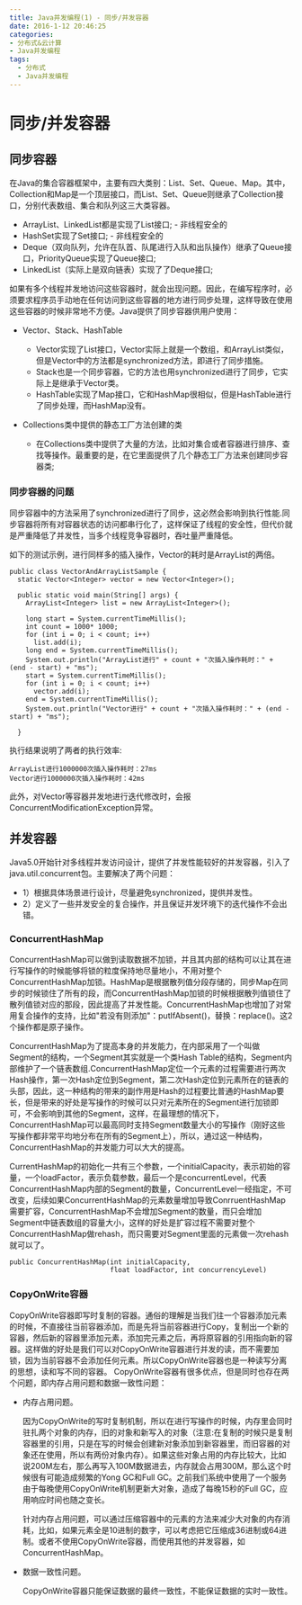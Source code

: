 ```yaml
---
title: Java并发编程(1) - 同步/并发容器
date: 2016-1-12 20:46:25
categories:
- 分布式&云计算
- Java并发编程
tags:
  - 分布式
  - Java并发编程
---
```


# 同步/并发容器
## 同步容器
在Java的集合容器框架中，主要有四大类别：List、Set、Queue、Map。其中，Collection和Map是一个顶层接口，而List、Set、Queue则继承了Collection接口，分别代表数组、集合和队列这三大类容器。
- ArrayList、LinkedList都是实现了List接口; - 非线程安全的
- HashSet实现了Set接口; - 非线程安全的
- Deque（双向队列，允许在队首、队尾进行入队和出队操作）继承了Queue接口，PriorityQueue实现了Queue接口;
- LinkedList（实际上是双向链表）实现了了Deque接口;

如果有多个线程并发地访问这些容器时，就会出现问题。因此，在编写程序时，必须要求程序员手动地在任何访问到这些容器的地方进行同步处理，这样导致在使用这些容器的时候非常地不方便。Java提供了同步容器供用户使用：
- Vector、Stack、HashTable
  - Vector实现了List接口，Vector实际上就是一个数组，和ArrayList类似，但是Vector中的方法都是synchronized方法，即进行了同步措施。
  - Stack也是一个同步容器，它的方法也用synchronized进行了同步，它实际上是继承于Vector类。
  - HashTable实现了Map接口，它和HashMap很相似，但是HashTable进行了同步处理，而HashMap没有。

- Collections类中提供的静态工厂方法创建的类
  - 在Collections类中提供了大量的方法，比如对集合或者容器进行排序、查找等操作。最重要的是，在它里面提供了几个静态工厂方法来创建同步容器类;
<!-- more -->
### 同步容器的问题
同步容器中的方法采用了synchronized进行了同步，这必然会影响到执行性能.同步容器将所有对容器状态的访问都串行化了，这样保证了线程的安全性，但代价就是严重降低了并发性，当多个线程竞争容器时，吞吐量严重降低。

如下的测试示例，进行同样多的插入操作，Vector的耗时是ArrayList的两倍。
```
public class VectorAndArrayListSample {
  static Vector<Integer> vector = new Vector<Integer>();

  public static void main(String[] args) {
    ArrayList<Integer> list = new ArrayList<Integer>();

    long start = System.currentTimeMillis();
    int count = 1000* 1000;
    for (int i = 0; i < count; i++)
      list.add(i);
    long end = System.currentTimeMillis();
    System.out.println("ArrayList进行" + count + "次插入操作耗时：" + (end - start) + "ms");
    start = System.currentTimeMillis();
    for (int i = 0; i < count; i++)
      vector.add(i);
    end = System.currentTimeMillis();
    System.out.println("Vector进行" + count + "次插入操作耗时：" + (end - start) + "ms");

  }
```

执行结果说明了两者的执行效率:
```
ArrayList进行1000000次插入操作耗时：27ms
Vector进行1000000次插入操作耗时：42ms
```

此外，对Vector等容器并发地进行迭代修改时，会报ConcurrentModificationException异常。

## 并发容器
Java5.0开始针对多线程并发访问设计，提供了并发性能较好的并发容器，引入了java.util.concurrent包。主要解决了两个问题：
- 1）根据具体场景进行设计，尽量避免synchronized，提供并发性。
- 2）定义了一些并发安全的复合操作，并且保证并发环境下的迭代操作不会出错。

### ConcurrentHashMap
ConcurrentHashMap可以做到读取数据不加锁，并且其内部的结构可以让其在进行写操作的时候能够将锁的粒度保持地尽量地小，不用对整个ConcurrentHashMap加锁。HashMap是根据散列值分段存储的，同步Map在同步的时候锁住了所有的段，而ConcurrentHashMap加锁的时候根据散列值锁住了散列值锁对应的那段，因此提高了并发性能。ConcurrentHashMap也增加了对常用复合操作的支持，比如"若没有则添加"：putIfAbsent()，替换：replace()。这2个操作都是原子操作。

ConcurrentHashMap为了提高本身的并发能力，在内部采用了一个叫做Segment的结构，一个Segment其实就是一个类Hash Table的结构，Segment内部维护了一个链表数组.ConcurrentHashMap定位一个元素的过程需要进行两次Hash操作，第一次Hash定位到Segment，第二次Hash定位到元素所在的链表的头部，因此，这一种结构的带来的副作用是Hash的过程要比普通的HashMap要长，但是带来的好处是写操作的时候可以只对元素所在的Segment进行加锁即可，不会影响到其他的Segment，这样，在最理想的情况下，ConcurrentHashMap可以最高同时支持Segment数量大小的写操作（刚好这些写操作都非常平均地分布在所有的Segment上），所以，通过这一种结构，ConcurrentHashMap的并发能力可以大大的提高。

CurrentHashMap的初始化一共有三个参数，一个initialCapacity，表示初始的容量，一个loadFactor，表示负载参数，最后一个是concurrentLevel，代表ConcurrentHashMap内部的Segment的数量，ConcurrentLevel一经指定，不可改变，后续如果ConcurrentHashMap的元素数量增加导致ConrruentHashMap需要扩容，ConcurrentHashMap不会增加Segment的数量，而只会增加Segment中链表数组的容量大小，这样的好处是扩容过程不需要对整个ConcurrentHashMap做rehash，而只需要对Segment里面的元素做一次rehash就可以了。
```
public ConcurrentHashMap(int initialCapacity,
                         float loadFactor, int concurrencyLevel)
```

### CopyOnWrite容器
CopyOnWrite容器即写时复制的容器。通俗的理解是当我们往一个容器添加元素的时候，不直接往当前容器添加，而是先将当前容器进行Copy，复制出一个新的容器，然后新的容器里添加元素，添加完元素之后，再将原容器的引用指向新的容器。这样做的好处是我们可以对CopyOnWrite容器进行并发的读，而不需要加锁，因为当前容器不会添加任何元素。所以CopyOnWrite容器也是一种读写分离的思想，读和写不同的容器。
CopyOnWrite容器有很多优点，但是同时也存在两个问题，即内存占用问题和数据一致性问题：
- 内存占用问题。

  因为CopyOnWrite的写时复制机制，所以在进行写操作的时候，内存里会同时驻扎两个对象的内存，旧的对象和新写入的对象（注意:在复制的时候只是复制容器里的引用，只是在写的时候会创建新对象添加到新容器里，而旧容器的对象还在使用，所以有两份对象内存）。如果这些对象占用的内存比较大，比如说200M左右，那么再写入100M数据进去，内存就会占用300M，那么这个时候很有可能造成频繁的Yong GC和Full GC。之前我们系统中使用了一个服务由于每晚使用CopyOnWrite机制更新大对象，造成了每晚15秒的Full GC，应用响应时间也随之变长。

  针对内存占用问题，可以通过压缩容器中的元素的方法来减少大对象的内存消耗，比如，如果元素全是10进制的数字，可以考虑把它压缩成36进制或64进制。或者不使用CopyOnWrite容器，而使用其他的并发容器，如ConcurrentHashMap。

- 数据一致性问题。

  CopyOnWrite容器只能保证数据的最终一致性，不能保证数据的实时一致性。
